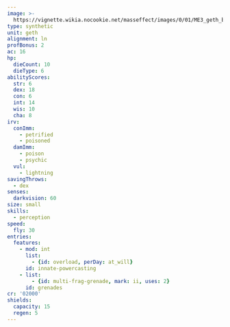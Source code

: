 ```yaml
---
image: >-
  https://vignette.wikia.nocookie.net/masseffect/images/0/01/ME3_geth_bomber_AAA.png/revision/latest/scale-to-width-down/700?cb=20130313175937
type: synthetic
unit: geth
alignment: ln
profBonus: 2
ac: 16
hp:
  dieCount: 10
  dieType: 6
abilityScores:
  str: 6
  dex: 18
  con: 6
  int: 14
  wis: 10
  cha: 8
irv:
  conImm:
    - petrified
    - poisoned
  damImm:
    - poison
    - psychic
  vul:
    - lightning
savingThrows:
  - dex
senses:
  darkvision: 60
size: small
skills:
  - perception
speed:
  fly: 30
entries:
  features:
    - mod: int
      list:
        - {id: overload, perDay: at_will}
      id: innate-powercasting
    - list:
        - {id: multi-frag-grenade, mark: ii, uses: 2}
      id: grenades
cr: '02000'
shields:
  capacity: 15
  regen: 5
---
```

